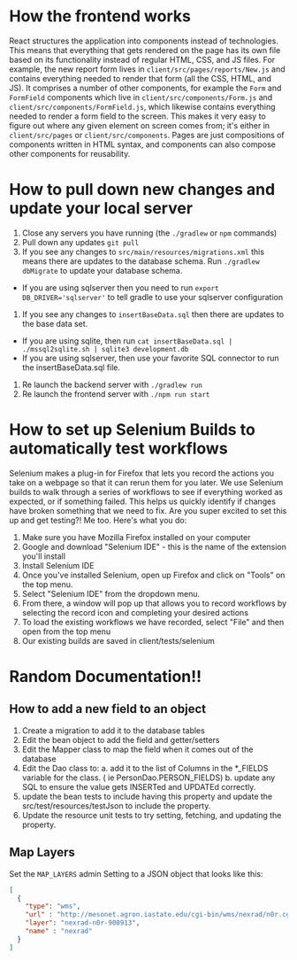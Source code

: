 # How the frontend works
React structures the application into components instead of technologies. This means that everything that gets rendered on the page has its own file based on its functionality instead of regular HTML, CSS, and JS files. For example, the new report form lives in `client/src/pages/reports/New.js` and contains everything needed to render that form (all the CSS, HTML, and JS). It comprises a number of other components, for example the `Form` and `FormField` components which live in `client/src/components/Form.js` and `client/src/components/FormField.js`, which likewise contains everything needed to render a form field to the screen. This makes it very easy to figure out where any given element on screen comes from; it's either in `client/src/pages` or `client/src/components`. Pages are just compositions of components written in HTML syntax, and components can also compose other components for reusability.

# How to pull down new changes and update your local server
1. Close any servers you have running (the `./gradlew` or `npm` commands)
1. Pull down any updates `git pull`
1. If you see any changes to `src/main/resources/migrations.xml` this means there are updates to the database schema.  Run `./gradlew dbMigrate` to update your database schema.
  - If you are using sqlserver then you need to run `export DB_DRIVER='sqlserver'` to tell gradle to use your sqlserver configuration
1. If you see any changes to `insertBaseData.sql` then there are updates to the base data set.
  - If you are using sqlite, then run `cat insertBaseData.sql | ./mssql2sqlite.sh | sqlite3 development.db`
  - If you are using sqlserver, then use your favorite SQL connector to run the insertBaseData.sql file.
1. Re launch the backend server with `./gradlew run`
1. Re launch the frontend server with `./npm run start`

# How to set up Selenium Builds to automatically test workflows
Selenium makes a plug-in for Firefox that lets you record the actions you take on a webpage so that it can rerun them for you later. We use Selenium builds to walk through a series of workflows to see if everything worked as expected, or if something failed. This helps us quickly identify if changes have broken something that we need to fix. Are you super excited to set this up and get testing?! Me too. Here's what you do:

1. Make sure you have Mozilla Firefox installed on your computer
1. Google and download "Selenium IDE" - this is the name of the extension you'll install
1. Install Selenium IDE
1. Once you've installed Selenium, open up Firefox and click on "Tools" on the top menu.
1. Select "Selenium IDE" from the dropdown menu.
1. From there, a window will pop up that allows you to record workflows by selecting the record icon and completing your desired actions
1. To load the existing workflows we have recorded, select "File" and then open from the top menu
1. Our existing builds are saved in client/tests/selenium

# Random Documentation!!

## How to add a new field to an object

1. Create a migration to add it to the database tables
1. Edit the bean object to add the field and getter/setters
1. Edit the Mapper class to map the field when it comes out of the database
1. Edit the Dao class to:
  a. add it to the list of Columns in the *_FIELDS variable for the class. ( ie PersonDao.PERSON_FIELDS)
  b. update any SQL to ensure the value gets INSERTed and UPDATEd correctly.
1. update the bean tests to include having this property and update the src/test/resources/testJson to include the property.
1. Update the resource unit tests to try setting, fetching, and updating the property.

## Map Layers

Set the `MAP_LAYERS` admin Setting to a JSON object that looks like this:

```json
[
  {
    "type": "wms",
    "url" : "http://mesonet.agron.iastate.edu/cgi-bin/wms/nexrad/n0r.cgi",
    "layer": "nexrad-n0r-900913",
    "name" : "nexrad"
  }
]
````
